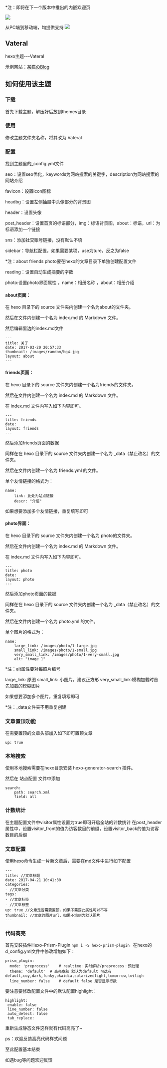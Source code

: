 *注：即将在下一个版本中推出的内嵌欢迎页

![](https://www.moumaobuchiyu.com/images/welcomePage.png)

从PC端到移动端，均提供支持
![](https://www.moumaobuchiyu.com/images/all.jpg)

## Vateral

hexo主题---Vateral

示例网站：[某猫のBlog](https://www.moumaobuchiyu.com)

## 如何使用该主题

### 下载

首先下载主题，解压好后放到themes目录

### 使用

修改主题文件夹名称，将其改为 Vateral

### 配置

找到主题里的_config.yml文件

seo：设置seo优化，keywords为网站搜索的关键字，description为网站搜索的网站介绍

favicon：设置icon图标

headbg：设置左侧抽屉中头像部分的背景图

header：设置头像

post_header：设置首页的标语部分，img：标语背景图，about：标语，url：为标语添加一个链接

sns：添加社交账号链接，没有默认不填

sidebar：导航栏配置，如果需要某项，use为ture，反之为false

*注：about friends photo要在hexo的文章目录下单独创建配置文件 

reading：设置自动生成摘要的字数

photo:设置photo界面属性 ，name：相册名称 ，about：相册介绍



#### about页面：

在 hexo 目录下的 source 文件夹内创建一个名为about的文件夹。

然后在文件内创建一个名为 index.md 的 Markdown 文件。

然后编辑里边的index.md文件

```
---
title: 关于
date: 2017-03-20 20:57:33
thumbnail: /images/random/bg4.jpg
layout: about
---
```

#### friends页面：

在 hexo 目录下的 source 文件夹内创建一个名为friends的文件夹。

然后在文件内创建一个名为 index.md 的 Markdown 文件。

在 index.md 文件内写入如下内容即可。
```
---
title: friends
date:
layout: friends
---
```
然后添加friends页面的数据

同样在在 hexo 目录下的 source 文件夹内创建一个名为 _data（禁止改名）的文件夹。

然后在文件内创建一个名为 friends.yml 的文件。

单个友情链接的格式为：
```
name:
    link: 此处为站点链接
    descr: "介绍"
```

如果想要添加多个友情链接，重复填写即可

#### photo界面：

在 hexo 目录下的 source 文件夹内创建一个名为 photo的文件夹。

然后在文件内创建一个名为 index.md 的 Markdown 文件。

在 index.md 文件内写入如下内容即可。
```
---
title: photo
date:
layout: photo
---
```
然后添加photo页面的数据    

同样在在 hexo 目录下的 source 文件夹内创建一个名为 _data（禁止改名）的文件夹。

然后在文件内创建一个名为 photo.yml 的文件。

单个图片的格式为：

```
name:
    large_link: /images/photo/1-large.jpg
    small_link: /images/photo/1-small.jpg
    very_small_link: /images/photo/1-very-small.jpg
    alt: "image 1"
```

*注：alt属性要对每照片编号

large_link: 原图
small_link: 小图片，建议正方形
very_small_link:模糊加载时首先加载的模糊图片

如果想要添加多个图片，重复填写即可

*注：_data文件夹不用重复创建

### 文章置顶功能

在需要置顶的文章头部加入如下即可置顶文章
```
up: true
```

### 本地搜索

使用本地搜索需要在hexo目录安装 hexo-generator-search 插件。

然后在 站点配置 文件中添加
```
search:
	path: search.xml
	field: all
```

### 计数统计

在主题配置文件中visitor属性设置为true即可开启全站的计数统计
在post_header属性中，设置visitor_front的值为访客数目的前缀，设置visitor_back的值为访客数目的后缀

### 文章配置

使用hexo命令生成一片新文章后，需要在md文件中进行如下配置
```
---
title: //文章标题
date: 2017-04-21 10:41:30
categories:
- //文章分类
tags: 
- //文章标签
- //文章标签
up: true //文章是否需要置顶，如果不需要此属性可以不写
thumbnail: //文章的图片url，如果不填则为默认图片
---
```
### 代码高亮
首先安装插件Hexo-Prism-Plugin
```npm i -S hexo-prism-plugin ```
在hexo的d_config.yml文件中修改增加如下：
```
prism_plugin:
  mode: 'preprocess'    # realtime：实时解析/preprocess：预处理
  theme: 'default'	# 高亮皮肤 默认为default 可选有default,coy,dark,funky,okaidia,solarizedlight,tomorrow,twiligh
  line_number: false    # default false 是否显示行数
 ```
 要注意要修改配置文件中的默认配置highlight：
 ``` 
 highlight:
  enable: false
  line_number: false
  auto_detect: false
  tab_replace:
```
重新生成静态文件这样就有代码高亮了~

ps：欢迎反馈高亮代码样式问题

至此配置基本结束

如遇bug等问题欢迎反馈
